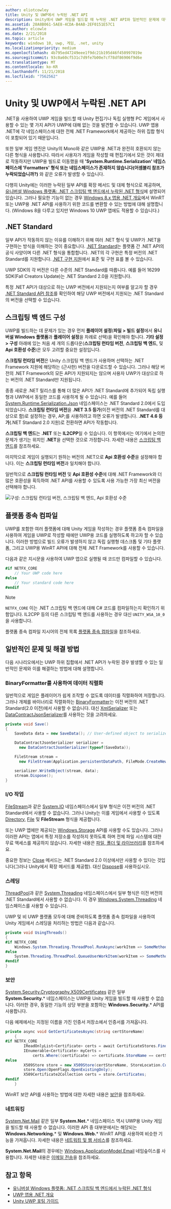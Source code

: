 ```yaml
---
author: eliotcowley
title: Unity 및 UWP에서 누락된 .NET API
description: Unity에서 UWP 게임을 빌드할 때 누락된 .NET API와 일반적인 문제에 대한 해결 방법에 대해 알아보세요.
ms.assetid: 28A8B061-5AE8-4CDA-B4AB-2EF0151E57C1
ms.author: elcowle
ms.date: 2/21/2018
ms.topic: article
keywords: windows 10, uwp, 게임, .net, unity
ms.localizationpriority: medium
ms.openlocfilehash: 4b795ed47249eee1f9dc21b195d46f450997019e
ms.sourcegitcommit: 93c0a60cf531c7d9fe7b00e7cf78df86906f9d6e
ms.translationtype: MT
ms.contentlocale: ko-KR
ms.lasthandoff: 11/21/2018
ms.locfileid: "7562562"
---
```

# <a name="missing-net-apis-in-unity-and-uwp"></a>Unity 및 UWP에서 누락된 .NET API

.NET을 사용하여 UWP 게임을 빌드할 때 Unity 편집기나 독립 실행형 PC 게임에서 사용할 수 있는 몇 가지 API가 UWP에 대해 없는 것을 발견할 수 있습니다. UWP 앱용 .NET에 각 네임스페이스에 대한 전체 .NET Framework에서 제공하는 하위 집합 형식이 포함되어 있기 때문입니다.

또한 일부 게임 엔진은 Unity의 Mono와 같은 UWP용 .NET과 완전히 호환되지 않는 다른 형식을 사용합니다. 따라서 사용자가 게임을 작성할 때 편집기에서 모든 것이 제대로 작동하지만 UWP용 빌드로 이동했을 때 **'System.Runtime.Serialization' 네임스페이스에 'Formatters' 형식 또는 네임스페이스가 존재하지 않습니다(어셈블리 참조가 누락되었습니까?)** 와 같은 오류가 발생할 수 있습니다.

다행히 Unity에는 이러한 누락된 일부 API를 확장 메서드 및 대체 형식으로 제공하며, [유니버설 Windows 플랫폼: .NET 스크립팅 백 엔드에서 누락된 .NET 형식](https://docs.unity3d.com/Manual/windowsstore-missingtypes.html)에 설명되어 있습니다. 그러나 필요한 기능이 없는 경우 [Windows 8.x 앱용 .NET 개요](https://msdn.microsoft.com/library/windows/apps/br230302)에서 WinRT 또는 UWP용 .NET API를 사용하기 위한 코드를 변환할 수 있는 방법에 대해 설명합니다. (Windows 8을 다루고 있지만 Windows 10 UWP 앱에도 적용할 수 있습니다.)

## <a name="net-standard"></a>.NET Standard

일부 API가 작동하지 않는 이유를 이해하기 위해 여러 .NET 형식 및 UWP가 .NET을 구현하는 방식을 이해하는 것이 중요합니다. [.NET Standard](https://docs.microsoft.com/dotnet/standard/net-standard)는 플랫폼 간 .NET API의 공식 사양이며 다른 .NET 형식을 통합합니다. .NET의 각 구현은 특정 버전의 .NET Standard를 지원합니다. [.NET 구현 지원](https://docs.microsoft.com/dotnet/standard/net-standard#net-implementation-support)에서 표준 및 구현 표를 볼 수 있습니다.

UWP SDK의 각 버전은 다른 수준의 .NET Standard를 따릅니다. 예를 들어 16299 SDK(Fall Creators Update)는 .NET Standard 2.0을 지원합니다.

특정 .NET API가 대상으로 하는 UWP 버전에서 지원되는지 여부를 알고자 할 경우 [.NET Standard API 참조](https://docs.microsoft.com/dotnet/api/index?view=netstandard-2.0)를 확인하여 해당 UWP 버전에서 지원되는 .NET Standard의 버전을 선택할 수 있습니다.

## <a name="scripting-backend-configuration"></a>스크립팅 백 엔드 구성

UWP를 빌드하는 데 문제가 있는 경우 먼저 **플레이어 설정**(**파일 > 빌드 설정**에서 **유니버설 Windows 플랫폼**과 **플레이어 설정**을 차례로 선택)을 확인해야 합니다. **기타 설정 > 구성** 아래에 있는 처음 세 개의 드롭다운(**스크립팅 런타임 버전**, **스크립팅 백 엔드**, 및 **Api 호환성 수준**)은 모두 고려할 중요한 설정입니다.

**스크립팅 런타임 버전**은 Unity 스크립팅 백 엔드가 사용하며 선택하는 .NET Framework 지원에 해당하는 (근사한) 버전을 다운로드할 수 있습니다. 그러나 해당 버전의 .NET Framework의 모든 API가 지원되지는 않으며 사용자 UWP가 대상으로 하는 버전의 .NET Standard만 지원됩니다.

종종 새로운 .NET 릴리스를 통해 더 많은 API가 .NET Standard에 추가되어 독립 실행형과 UWP에서 동일한 코드를 사용하게 될 수 있습니다. 예를 들어 [System.Runtime.Serialization.Json](https://docs.microsoft.com/dotnet/api/system.runtime.serialization.json) 네임스페이스는 .NET Standard 2.0에서 도입되었습니다. **스크립팅 런타임 버전**을 **.NET 3.5 등가**(이전 버전의 .NET Standard를 대상으로 함)로 설정하는 경우, AP;를 사용하려고 하면 오류가 발생합니다. **.NET 4.6 등가**(.NET Standard 2.0 지원)로 전환하면 API가 작동합니다.

**스크립팅 백 엔드**는 **.NET** 또는 **IL2CPP**일 수 있습니다. 이 항목에서는 여기에서 논의한 문제가 생기는 위치인 **.NET**을 선택한 것으로 가정합니다. 자세한 내용은 [스크립팅 백 엔드](https://docs.unity3d.com/Manual/windowsstore-scriptingbackends.html)를 참조하세요.

마지막으로 게임이 실행되기 원하는 버전의 .NET으로 **Api 호환성 수준**을 설정해야 합니다. 이는 **스크립팅 런타임 버전**과 일치해야 합니다.

일반적으로 **스크립팅 런타임 버전** 및 **Api 호환성 수준**에 대해 .NET Framework와 더 많은 호환성을 획득하여 .NET API를 사용할 수 있도록 사용 가능한 가장 최신 버전을 선택해야 합니다.

![구성: 스크립팅 런타임 버전, 스크립팅 백 엔드, Api 호환성 수준](images/missing-dot-net-apis-in-unity-1.png)

## <a name="platform-dependent-compilation"></a>플랫폼 종속 컴파일

UWP를 포함한 여러 플랫폼에 대해 Unity 게임을 작성하는 경우 플랫폼 종속 컴파일을 사용하여 게임을 UWP로 작성할 때에만 UWP용 코드를 실행하도록 하고자 할 수 있습니다. 이러한 방법으로 빌드 오류가 발생하지 않고 독립 실행형 데스크톱 및 기타 플랫폼, 그리고 UWP용 WinRT API에 대해 전체 .NET Framework를 사용할 수 있습니다.

다음과 같은 지시문을 사용하여 UWP 앱으로 실행될 때 코드만 컴파일할 수 있습니다.

```csharp
#if NETFX_CORE
    // Your UWP code here
#else
    // Your standard code here
#endif
```

> [!NOTE]
> `NETFX_CORE` 이는 .NET 스크립팅 백 엔드에 대해 C# 코드를 컴파일하는지 확인하기 위함입니다. IL2CPP 등의 다른 스크립팅 백 엔드를 사용하는 경우 대신 `UNITY_WSA_10_0`을 사용합니다.

플랫폼 종속 컴파일 지시어의 전체 목록 [플랫폼 종속 컴파일](https://docs.unity3d.com/Manual/PlatformDependentCompilation.html)을 참조하세요.

## <a name="common-issues-and-workarounds"></a>일반적인 문제 및 해결 방법

다음 시나리오에서는 UWP 하위 집합에서 .NET API가 누락된 경우 발생할 수 있는 일반적인 문제와 이를 해결하는 방법에 대해 설명합니다.

### <a name="data-serialization-using-binaryformatter"></a>BinaryFormatter를 사용하여 데이터 직렬화

일반적으로 게임은 플레이어가 쉽게 조작할 수 없도록 데이터를 직렬화하여 저장합니다. 그러나 개체를 바이너리로 직렬화하는 [BinaryFormatter](https://docs.microsoft.com/dotnet/api/system.runtime.serialization.formatters.binary.binaryformatter)는 이전 버전의 .NET Standard(2.0 이전)에서 사용할 수 없습니다. 대신 [XmlSerializer](https://docs.microsoft.com/dotnet/api/system.xml.serialization.xmlserializer) 또는 [DataContractJsonSerializer](https://docs.microsoft.com/dotnet/api/system.runtime.serialization.json.datacontractjsonserializer)를 사용하는 것을 고려하세요.

```csharp
private void Save()
{
    SaveData data = new SaveData(); // User-defined object to serialize

    DataContractJsonSerializer serializer = 
      new DataContractJsonSerializer(typeof(SaveData));

    FileStream stream = 
      new FileStream(Application.persistentDataPath, FileMode.CreateNew);

    serializer.WriteObject(stream, data);
    stream.Dispose();
}
```

### <a name="io-operations"></a>I/O 작업

[FileStream](https://docs.microsoft.com/dotnet/api/system.io.filestream)과 같은 [System.IO](https://docs.microsoft.com/dotnet/api/system.io) 네임스페이스에서 일부 형식은 이전 버전의 .NET Standard에서 사용할 수 없습니다. 그러나 Unity는 이를 게임에서 사용할 수 있도록 [Directory](https://docs.microsoft.com/dotnet/api/system.io.directory), [File](https://docs.microsoft.com/dotnet/api/system.io.file) 및 **FileStream** 형식을 제공합니다.

또는 UWP 앱에만 제공되는 [Windows.Storage](https://docs.microsoft.com/uwp/api/Windows.Storage) API를 사용할 수도 있습니다. 그러나 이러한 API는 앱에서 특정 저장소를 작성하지 못하도록 하며 전체 파일 시스템에 대한 무료 액세스를 제공하지 않습니다. 자세한 내용은 [파일, 폴더 및 라이브러리](https://docs.microsoft.com/windows/uwp/files/)를 참조하세요.

중요한 정보는 [Close](https://docs.microsoft.com/dotnet/api/system.io.stream.close) 메서드는 .NET Standard 2.0 이상에서만 사용할 수 있다는 것입니다(그러나 Unity에서 확장 메서드를 제공함). 대신 [Dispose](https://docs.microsoft.com/dotnet/api/system.io.stream.dispose)를 사용하십시오.

### <a name="threading"></a>스레딩

[ThreadPool](https://docs.microsoft.com/dotnet/api/system.threading.threadpool)과 같은 [System.Threading](https://docs.microsoft.com/dotnet/api/system.threading) 네임스페이스에서 일부 형식은 이전 버전의 .NET Standard에서 사용할 수 없습니다. 이 경우 [Windows.System.Threading](https://docs.microsoft.com/uwp/api/windows.system.threading) 네임스페이스를 사용할 수 있습니다.

UWP 및 비 UWP 플랫폼 모두에 대해 준비하도록 플랫폼 종속 컴파일을 사용하여 Unity 게임에서 스레딩을 처리하는 방법은 다음과 같습니다.

```csharp
private void UsingThreads()
{
#if NETFX_CORE
    Windows.System.Threading.ThreadPool.RunAsync(workItem => SomeMethod());
#else
    System.Threading.ThreadPool.QueueUserWorkItem(workItem => SomeMethod());
#endif
}
```

### <a name="security"></a>보안

[System.Security.Cryptography.X509Certificates](https://docs.microsoft.com/dotnet/api/system.security.cryptography.x509certificates?view=netstandard-2.0) 같은 일부 **System.Security.*** 네임스페이스는 UWP용 Unity 게임을 빌드할 때 사용할 수 없습니다. 이러한 경우, 동일한 기능의 상당 부분을 포함하는 **Windows.Security.*** API를 사용합니다.

다음 예제에서는 지정된 이름을 가진 인증서 저장소에서 인증서를 가져옵니다.

```cs
private async void GetCertificatesAsync(string certStoreName)
    {
#if NETFX_CORE
        IReadOnlyList<Certificate> certs = await CertificateStores.FindAllAsync();
        IEnumerable<Certificate> myCerts = 
            certs.Where((certificate) => certificate.StoreName == certStoreName);
#else
        X509Store store = new X509Store(certStoreName, StoreLocation.CurrentUser);
        store.Open(OpenFlags.OpenExistingOnly);
        X509Certificate2Collection certs = store.Certificates;
#endif
    }
```

WinRT 보안 API를 사용하는 방법에 대한 자세한 내용은 [보안](https://docs.microsoft.com/windows/uwp/security/)을 참조하세요.

### <a name="networking"></a>네트워킹

[System.Net.Mail](https://docs.microsoft.com/dotnet/api/system.net.mail?view=netstandard-2.0) 같은 일부 **System&period;Net.*** 네임스페이스 역시 UWP용 Unity 게임을 빌드할 때 사용할 수 없습니다. 이러한 API 중 대부분에서는 해당되는 **Windows.Networking.*** 및 **Windows.Web.*** WinRT API를 사용하여 비슷한 기능을 가져옵니다. 자세한 내용은 [네트워킹 및 웹 서비스](https://docs.microsoft.com/windows/uwp/networking/)를 참조하세요.

**System.Net.Mail**의 경우에는 [Windows.ApplicationModel.Email](https://docs.microsoft.com/uwp/api/windows.applicationmodel.email) 네임슾이스를 사용합니다. 자세한 내용은 [이메일 전송](https://docs.microsoft.com/windows/uwp/contacts-and-calendar/sending-email)을 참조하세요.

## <a name="see-also"></a>참고 항목

* [유니버설 Windows 플랫폼: .NET 스크립팅 백 엔드에서 누락된 .NET 형식](https://docs.unity3d.com/Manual/windowsstore-missingtypes.html)
* [UWP 앱용 .NET 개요](https://msdn.microsoft.com/library/windows/apps/br230302)
* [Unity UWP 포팅 가이드](https://unity3d.com/partners/microsoft/porting-guides)